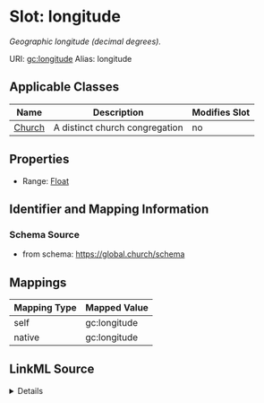 

# Slot: longitude 


_Geographic longitude (decimal degrees)._





URI: [gc:longitude](https://global.church/schema/longitude)
Alias: longitude

<!-- no inheritance hierarchy -->





## Applicable Classes

| Name | Description | Modifies Slot |
| --- | --- | --- |
| [Church](Church.md) | A distinct church congregation |  no  |






## Properties

* Range: [Float](Float.md)




## Identifier and Mapping Information






### Schema Source


* from schema: https://global.church/schema




## Mappings

| Mapping Type | Mapped Value |
| ---  | ---  |
| self | gc:longitude |
| native | gc:longitude |




## LinkML Source

<details>
```yaml
name: longitude
description: Geographic longitude (decimal degrees).
from_schema: https://global.church/schema
rank: 1000
alias: longitude
domain_of:
- Church
range: float

```
</details>